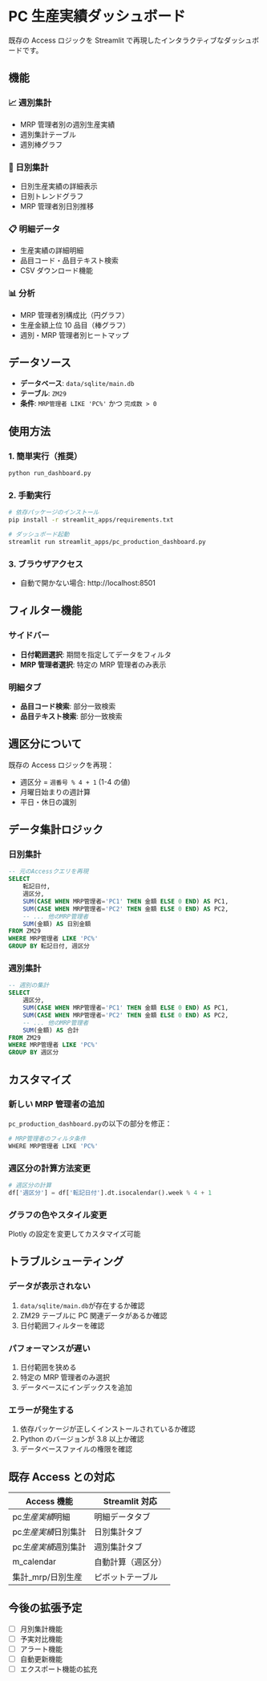 # PC 生産実績ダッシュボード

既存の Access ロジックを Streamlit で再現したインタラクティブなダッシュボードです。

## 機能

### 📈 週別集計

- MRP 管理者別の週別生産実績
- 週別集計テーブル
- 週別棒グラフ

### 📅 日別集計

- 日別生産実績の詳細表示
- 日別トレンドグラフ
- MRP 管理者別日別推移

### 📋 明細データ

- 生産実績の詳細明細
- 品目コード・品目テキスト検索
- CSV ダウンロード機能

### 📊 分析

- MRP 管理者別構成比（円グラフ）
- 生産金額上位 10 品目（棒グラフ）
- 週別・MRP 管理者別ヒートマップ

## データソース

- **データベース**: `data/sqlite/main.db`
- **テーブル**: `ZM29`
- **条件**: `MRP管理者 LIKE 'PC%'` かつ `完成数 > 0`

## 使用方法

### 1. 簡単実行（推奨）

```bash
python run_dashboard.py
```

### 2. 手動実行

```bash
# 依存パッケージのインストール
pip install -r streamlit_apps/requirements.txt

# ダッシュボード起動
streamlit run streamlit_apps/pc_production_dashboard.py
```

### 3. ブラウザアクセス

- 自動で開かない場合: http://localhost:8501

## フィルター機能

### サイドバー

- **日付範囲選択**: 期間を指定してデータをフィルタ
- **MRP 管理者選択**: 特定の MRP 管理者のみ表示

### 明細タブ

- **品目コード検索**: 部分一致検索
- **品目テキスト検索**: 部分一致検索

## 週区分について

既存の Access ロジックを再現：

- 週区分 = `週番号 % 4 + 1` (1-4 の値)
- 月曜日始まりの週計算
- 平日・休日の識別

## データ集計ロジック

### 日別集計

```sql
-- 元のAccessクエリを再現
SELECT
    転記日付,
    週区分,
    SUM(CASE WHEN MRP管理者='PC1' THEN 金額 ELSE 0 END) AS PC1,
    SUM(CASE WHEN MRP管理者='PC2' THEN 金額 ELSE 0 END) AS PC2,
    -- ... 他のMRP管理者
    SUM(金額) AS 日別金額
FROM ZM29
WHERE MRP管理者 LIKE 'PC%'
GROUP BY 転記日付, 週区分
```

### 週別集計

```sql
-- 週別の集計
SELECT
    週区分,
    SUM(CASE WHEN MRP管理者='PC1' THEN 金額 ELSE 0 END) AS PC1,
    SUM(CASE WHEN MRP管理者='PC2' THEN 金額 ELSE 0 END) AS PC2,
    -- ... 他のMRP管理者
    SUM(金額) AS 合計
FROM ZM29
WHERE MRP管理者 LIKE 'PC%'
GROUP BY 週区分
```

## カスタマイズ

### 新しい MRP 管理者の追加

`pc_production_dashboard.py`の以下の部分を修正：

```python
# MRP管理者のフィルタ条件
WHERE MRP管理者 LIKE 'PC%'
```

### 週区分の計算方法変更

```python
# 週区分の計算
df['週区分'] = df['転記日付'].dt.isocalendar().week % 4 + 1
```

### グラフの色やスタイル変更

Plotly の設定を変更してカスタマイズ可能

## トラブルシューティング

### データが表示されない

1. `data/sqlite/main.db`が存在するか確認
2. ZM29 テーブルに PC 関連データがあるか確認
3. 日付範囲フィルターを確認

### パフォーマンスが遅い

1. 日付範囲を狭める
2. 特定の MRP 管理者のみ選択
3. データベースにインデックスを追加

### エラーが発生する

1. 依存パッケージが正しくインストールされているか確認
2. Python のバージョンが 3.8 以上か確認
3. データベースファイルの権限を確認

## 既存 Access との対応

| Access 機能          | Streamlit 対応     |
| -------------------- | ------------------ |
| pc*生産実績*明細     | 明細データタブ     |
| pc*生産実績*日別集計 | 日別集計タブ       |
| pc*生産実績*週別集計 | 週別集計タブ       |
| m_calendar           | 自動計算（週区分） |
| 集計\_mrp/日別生産   | ピボットテーブル   |

## 今後の拡張予定

- [ ] 月別集計機能
- [ ] 予実対比機能
- [ ] アラート機能
- [ ] 自動更新機能
- [ ] エクスポート機能の拡充
